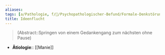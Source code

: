 ```yaml
---
aliases: 
tags: [a/Pathologie, f/💭/Psychopathologischer-Befund/Formale-Denkstörung, m/m31]
title: Ideenflucht
---
```

> (Abstract::Springen von einem Gedankengang zum nächsten ohne Pause)
- **Ätiologie**:: [[Manie]]